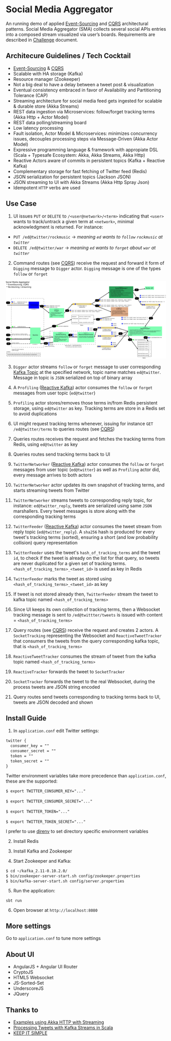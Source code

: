 # Social Media Aggregator

An running demo of applied [Event-Sourcing](https://martinfowler.com/eaaDev/EventSourcing.html) and [CQRS](https://martinfowler.com/bliki/CQRS.html) architectural patterns. Social Media Aggregator (SMA) collects several social APIs entries into a composed stream visualized via user’s boards. Requirements are described in [Challenge](https://raw.githubusercontent.com/eduardo-lago-aguilar/sma/master/doc/redbee-ChallengeSocialmediaaggregator.pdf) document.


## Architecure Guidelines / Tech Cocktail

* [Event-Sourcing](https://martinfowler.com/eaaDev/EventSourcing.html) & [CQRS](https://martinfowler.com/bliki/CQRS.html)
* Scalable with HA storage (Kafka)
* Resource manager (Zookeeper)
* Not a big deal to have a delay between a tweet post & visualization
* Eventual consistency embraced in favor of Availability and Partitioning Tolerance (CAP)
* Streaming architecture for social media feed gets ingested for scalable & durable store (Akka Streams)
* REST data ingestion via Microservices: follow/forget tracking terms (Akka Http + Actor Model)
* REST data polling/streaming board
* Low latency processing
* Fault isolation, Actor Model & Microservices: minimizes concurrency issues, decouples processing steps via Message-Driven (Akka Actor Model)
* Expressive programming language & framework with appropiate DSL (Scala + Typesafe Ecosystem: Akka, Akka Streams, Akka Http)
* Reactive Actors aware of commits in persistent topics (Kafka + Reactive Kafka)
* Complementary storage for fast fetching of Twitter feed (Redis)
* JSON serialization for persistent topics (Jackson JSON)
* JSON streaming to UI with Akka Streams (Akka Http Spray Json)
* Idempotent `HTTP` verbs are used

## Use Case

1. UI issues `PUT` or `DELETE` to `/<user@network>/<term>` indicating that `<user>` wants to track/untrack a given term at `<network>`, minimal acknowledgment is returned. For instance:

  - `PUT /ed@twitter/rockmusic` -> _meaning `ed` wants to `follow` `rockmusic` at `twitter`_
  - `DELETE /ed@twitter/war`    -> _meaning `ed` wants to `forget` about `war` at `twitter`_

2. Command routes (see [CQRS](https://martinfowler.com/bliki/CQRS.html)) receive the request and forward it form of `Digging` message to `Digger` actor. `Digging` message is one of the types `follow` or `forget`

![alt text](https://raw.githubusercontent.com/eduardo-lago-aguilar/sma/master/doc/sma_arch.png "Social Media Aggregator Architecture")


3. `Digger` actor streams `follow` or `forget` message to user corresponding [Kafka Topic](https://kafka.apache.org/documentation/) at the specified network, topic name matches `ed@twitter`. Message in topic is `JSON` serialized on top of binary array

4. A `Profiling` ([Reactive Kafka](https://github.com/akka/reactive-kafka)) actor consumes the `follow` or `forget` messages from user topic (`ed@twitter`)

5. `Profiling` actor stores/removes those terms in/from Redis persistent storage, using `ed@twitter` as key. Tracking terms are store in a Redis set to avoid duplications

6. UI might request tracking terms whenever, issuing for instance `GET /ed@twitter/terms` to queries routes (see [CQRS](https://martinfowler.com/bliki/CQRS.html))

7. Queries routes receives the request and fetches the tracking terms from Redis, using `ed@twitter` as key

8. Queries routes send tracking terms back to UI

9. `TwitterNetworker` ([Reactive Kafka](https://github.com/akka/reactive-kafka)) actor consumes the `follow` or `forget` messages from user topic (`ed@twitter`) as well as `Profiling` actor did, every message arrives to both actors

10. `TwitterNetworker` actor updates its own snapshot of tracking terms, and starts streaming tweets from Twitter

11. `TwitterNetworker` streams tweets to corresponding reply topic, for instance: `ed@twitter_reply`, tweets are serialized using same `JSON` marshallers. Every tweet messages is store along with the corresponding tracking terms

12. `TwitterFeeder` ([Reactive Kafka](https://github.com/akka/reactive-kafka)) actor consumes the tweet stream from reply topic (`ed@twitter_reply`). A `sha256` hash is produced for every tweet's tracking terms (sorted), ensuring a short (and low probability collision) query representation

13. `TwitterFeeder` uses the tweet's `hash_of_tracking_terms` and the tweet `id`, to check if the tweet is already on the list for that query, so tweets are never duplicated for a given set of tracking terms. `<hash_of_tracking_terms>_<tweet_id>` is used as key in Redis

14. `TwitterFeeder` marks the tweet as stored using `<hash_of_tracking_terms>_<tweet_id>` as key

15. If tweet is not stored already then, `TwitterFeeder` stream the tweet to kafka topic named `<hash_of_tracking_terms>`

16. Since UI keeps its own collection of tracking terms, then a Websocket tracking message is sent to `/ed@twittter/tweets` is issued with content = `<hash_of_tracking_terms>`

17. Query routes (see [CQRS](https://martinfowler.com/bliki/CQRS.html)) receive the request and creates 2 actors. A `SocketTracking` representing the Websocket and `ReactiveTweetTracker` that consumers the tweets from the query corresponding kafka topic, that is `<hash_of_tracking_terms>`

18. `ReactiveTweetTracker` consumes the stream of tweet from the kafka topic named `<hash_of_tracking_terms>`

19. `ReactiveTracker` forwards the tweet to `SocketTracker`

20. `SocketTracker` forwards the tweet to the real Websocket, during the process tweets are JSON string encoded

21. Query routes send tweets corresponding to tracking terms back to UI, tweets are JSON decoded and shown

## Install Guide

1. In `application.conf` edit Twitter settings:

```
twitter {
  consumer_key = ""
  consumer_secret = ""
  token = ""
  token_secret = ""
}
```

Twitter environment variables take more precedence than `application.conf`, these are the supported:

```
$ export TWITTER_CONSUMER_KEY="..."

$ export TWITTER_CONSUMER_SECRET="..."

$ export TWITTER_TOKEN="..."

$ export TWITTER_TOKEN_SECRET="..."

```

I prefer to use [direnv](http://direnv.net/) to set directory specific environment variables

2. Install Redis

3. Install Kafka and Zookeeper

4. Start Zookeeper and Kafka:

```
$ cd ~/kafka_2.11-0.10.2.0/
$ bin/zookeeper-server-start.sh config/zookeeper.properties
$ bin/kafka-server-start.sh config/server.properties
```

5. Run the application:

```
sbt run
```

6. Open browser at `http://localhost:8080`

## More settings
Go to `application.conf` to tune more settings

## About UI
* AngularJS + Angular UI Router
* CryptoJS
* HTML5 Websocket
* JS-Sorted-Set
* UnderscoreJS
* JQuery

## Thanks to
* [Examples using Akka HTTP with Streaming](https://github.com/calvinlfer/akka-http-streaming-response-examples)
* [ Processing Tweets with Kafka Streams in Scala](https://github.com/jpzk/twitterstream)
* [KEEP IT SIMPLE](http://www.styleshout.com/free-templates/keep-it-simple/)